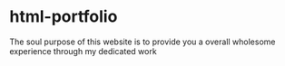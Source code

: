 # html-portfolio
The soul purpose of this website is to provide you a overall wholesome experience through my dedicated work
